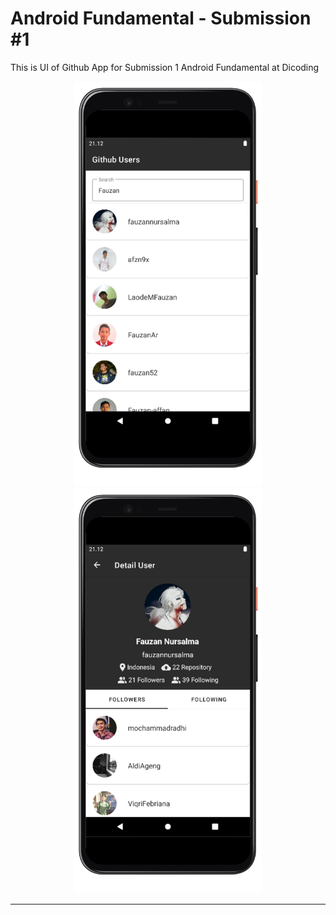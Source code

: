 # Android Fundamental - Submission #1

This is UI of Github App for Submission 1 Android Fundamental at Dicoding

<p align="center">
<img width="300" margin="20" src="https://raw.githubusercontent.com/fauzannursalma/Android_Fundamental-Github_User-2/master/Mock-up/Android_Fundamental-Submission-2-1_google-pixel4xl-clearlywhite-portrait.png">
<img width="300" src="https://raw.githubusercontent.com/fauzannursalma/Android_Fundamental-Github_User-2/master/Mock-up/Android_Fundamental-Submission-2-2_google-pixel4xl-clearlywhite-portrait.png">
</p>
<hr>
